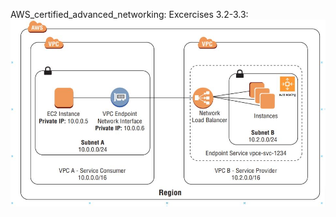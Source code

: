 AWS_certified_advanced_networking: 
Excercises 3.2-3.3:
![Screenshot](https://github.com/lunatic-def/Terraform-Project/blob/main/AWS_certified_advanced_network/3.2-3.3/Capture.JPG)


